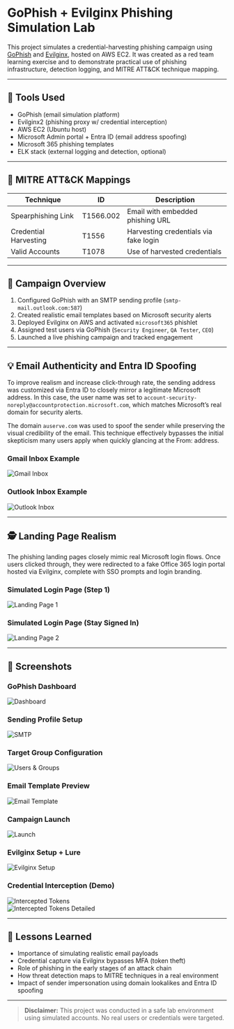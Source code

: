 # GoPhish + Evilginx Phishing Simulation Lab

This project simulates a credential-harvesting phishing campaign using [GoPhish](https://getgophish.com) and [Evilginx](https://github.com/kgretzky/evilginx2), hosted on AWS EC2. It was created as a red team learning exercise and to demonstrate practical use of phishing infrastructure, detection logging, and MITRE ATT&CK technique mapping.

---

## 🔧 Tools Used

- GoPhish (email simulation platform)
- Evilginx2 (phishing proxy w/ credential interception)
- AWS EC2 (Ubuntu host)
- Microsoft Admin portal + Entra ID (email address spoofing)
- Microsoft 365 phishing templates
- ELK stack (external logging and detection, optional)

---

## 🎯 MITRE ATT&CK Mappings

| Technique             | ID         | Description                            |
|-----------------------|------------|----------------------------------------|
| Spearphishing Link    | T1566.002  | Email with embedded phishing URL       |
| Credential Harvesting | T1556      | Harvesting credentials via fake login  |
| Valid Accounts        | T1078      | Use of harvested credentials           |

---

## 🚀 Campaign Overview

1. Configured GoPhish with an SMTP sending profile (`smtp-mail.outlook.com:587`)
2. Created realistic email templates based on Microsoft security alerts
3. Deployed Evilginx on AWS and activated `microsoft365` phishlet
4. Assigned test users via GoPhish (`Security Engineer`, `QA Tester`, `CEO`)
5. Launched a live phishing campaign and tracked engagement

---

## 💡 Email Authenticity and Entra ID Spoofing

To improve realism and increase click-through rate, the sending address was customized via Entra ID to closely mirror a legitimate Microsoft address. In this case, the user name was set to `account-security-noreply@accountprotection.microsoft.com`, which matches Microsoft’s real domain for security alerts.

The domain `auserve.com` was used to spoof the sender while preserving the visual credibility of the email. This technique effectively bypasses the initial skepticism many users apply when quickly glancing at the From: address.

### Gmail Inbox Example

![Gmail Inbox](screenshots/gmail_inbox_example.png)

### Outlook Inbox Example

![Outlook Inbox](screenshots/outlook_inbox_example.png)

---

## 🕵️ Landing Page Realism

The phishing landing pages closely mimic real Microsoft login flows. Once users clicked through, they were redirected to a fake Office 365 login portal hosted via Evilginx, complete with SSO prompts and login branding.

### Simulated Login Page (Step 1)

![Landing Page 1](screenshots/simulated_landing_page.png)

### Simulated Login Page (Stay Signed In)

![Landing Page 2](screenshots/simulated_landing_page_2.png)

---

## 📸 Screenshots

### GoPhish Dashboard

![Dashboard](screenshots/gophish_dashboard_final.png)

### Sending Profile Setup

![SMTP](screenshots/gophish_sending_profiles.png)

### Target Group Configuration

![Users & Groups](screenshots/Screenshot_2025-06-10_131219.png)

### Email Template Preview

![Email Template](screenshots/Screenshot_2025-06-10_131238.png)

### Campaign Launch

![Launch](screenshots/Screenshot_2025-06-10_131402.png)

### Evilginx Setup + Lure

![Evilginx Setup](screenshots/Screenshot_2025-06-10_131727.png)

### Credential Interception (Demo)

![Intercepted Tokens](screenshots/Screenshot_2025-06-10_133409.png)  
![Intercepted Tokens Detailed](screenshots/Screenshot_2025-06-10_133506.png)

---

## 🧠 Lessons Learned

- Importance of simulating realistic email payloads
- Credential capture via Evilginx bypasses MFA (token theft)
- Role of phishing in the early stages of an attack chain
- How threat detection maps to MITRE techniques in a real environment
- Impact of sender impersonation using domain lookalikes and Entra ID spoofing

---

> **Disclaimer:** This project was conducted in a safe lab environment using simulated accounts. No real users or credentials were targeted.
